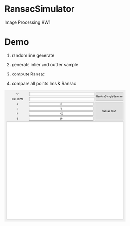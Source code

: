 # RansacSimulator
Image Processing HW1

# Demo

1. random line generate

2. generate inlier and outlier sample  

3. compute Ransac

4. compare all points lms & Ransac

   
<img src="./Demo.gif" width=400 >







